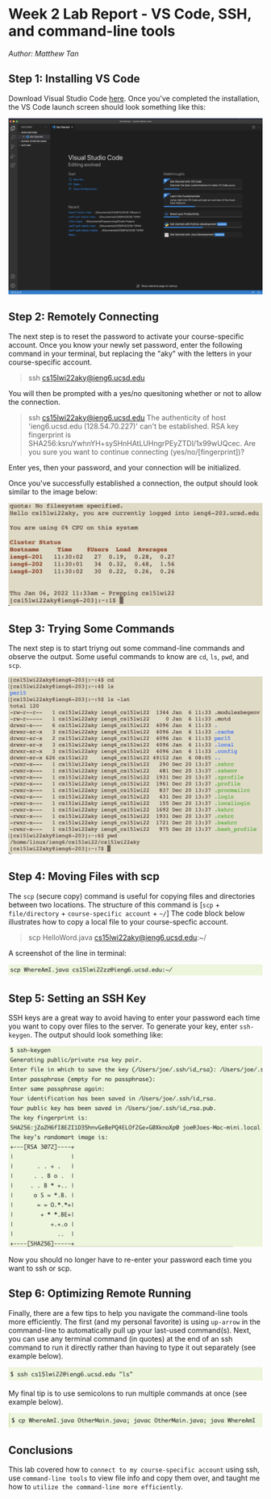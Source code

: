 # Week 2 Lab Report - VS Code, SSH, and command-line tools
*Author: Matthew Tan*

## Step 1: Installing VS Code
Download Visual Studio Code 
<a href="https://code.visualstudio.com/download" target="_blank">here</a>. Once you've completed the installation, the VS Code launch screen should look something like this:  

![Image](vscode-installed.png)
## Step 2: Remotely Connecting
The next step is to reset the password to activate your course-specific account. Once you know your newly set password, enter the following command in your terminal, but replacing the "aky" with the letters in your course-specific account.
> ssh cs15lwi22aky@ieng6.ucsd.edu

You will then be prompted with a yes/no quesitoning whether or not to allow the connection.
> ssh cs15lwi22aky@ieng6.ucsd.edu
The authenticity of host 'ieng6.ucsd.edu (128.54.70.227)' can't be established.
RSA key fingerprint is SHA256:ksruYwhnYH+sySHnHAtLUHngrPEyZTDl/1x99wUQcec.
Are you sure you want to continue connecting (yes/no/[fingerprint])? 

Enter yes, then your password, and your connection will be initialized.

Once you've successfully established a connection, the output should look similar to the image below:

![image](remotely-connecting.png)  

## Step 3: Trying Some Commands
The next step is to start triyng out some command-line commands and observe the output. Some useful commands to know are `cd`, `ls`, `pwd`, and `scp`.

![image](trying-commands.png)  

## Step 4: Moving Files with scp
The `scp` (secure copy) command is useful for copying files and directories between two locations. The structure of this command is [`scp` + `file/directory` + `course-specific account` + `~/`]  The code block below illustrates how to copy a local file to your course-specfic account.
> scp HelloWord.java cs15lwi22aky@ieng6.ucsd.edu:~/

A screenshot of the line in terminal:

![image](scp-example.png)
## Step 5: Setting an SSH Key
SSH keys are a great way to avoid having to enter your password each time you want to copy over files to the server. To generate your key, enter `ssh-keygen`. The output should look something like:

![image](ssh-keygen.png)

Now you should no longer have to re-enter your password each time you want to ssh or scp.

## Step 6: Optimizing Remote Running
Finally, there are a few tips to help you navigate the command-line tools more efficiently. The first (and my personal favorite) is using `up-arrow` in the command-line to automatically pull up your last-used command(s). Next, you can use any terminal command (in quotes) at the end of an ssh command to run it directly rather than having to type it out separately (see example below).

![image](command-with-ssh.png)

My final tip is to use semicolons to run multiple commands at once (see example below).

![image](multiple-commands.png)

## Conclusions
This lab covered how to `connect to my course-specific account` using ssh, use `command-line tools` to view file info and copy them over, and taught me how to `utilize the command-line more efficiently`.